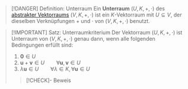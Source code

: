> [!DANGER] Definition: Unterraum
> Ein **Unterraum** $(U, K, +,\cdot)$ des [abstrakter Vektorraums](Abstrakter%20Vektorraum.md) $(V, K, +,\cdot)$ ist ein $K$-Vektorraum mit $U\subseteq V$, der dieselben Verknüpfungen $+$ und $\cdot$ von $(V, K, +,\cdot)$ benutzt.

> [!IMPORTANT] Satz: Unterraumkriterium
> Der Vektorraum $(U, K, +, \cdot)$ ist Unterraum von $(V, K, +, \cdot)$ genau dann, wenn alle folgenden Bedingungen erfüllt sind:
> 1. $\mathbf{0}\in U$
> 2. $\mathbf{u} + \mathbf{v} \in U \qquad \forall \mathbf{u},\mathbf{v}\in U$
> 3. $\lambda\mathbf{u} \in U \qquad \forall\lambda \in K,\forall \mathbf{u}\in U$
> 
> > [!CHECK]- Beweis
> > 
